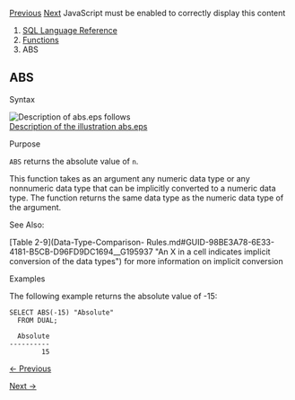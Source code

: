 [Previous](Single-Row-Functions.md) [Next](ACOS.md) JavaScript must be
enabled to correctly display this content

  1. [SQL Language Reference ](index.md)
  2. [Functions](Functions.md)
  3. ABS 

## ABS

Syntax

![Description of abs.eps
follows](https://docs.oracle.com/en/database/oracle/oracle-database/23/sqlrf/img/abs.gif)  
[Description of the illustration abs.eps](img_text/abs.md)

Purpose

`ABS` returns the absolute value of `n`.

This function takes as an argument any numeric data type or any nonnumeric
data type that can be implicitly converted to a numeric data type. The
function returns the same data type as the numeric data type of the argument.

See Also:

[Table 2-9](Data-Type-Comparison-
Rules.md#GUID-98BE3A78-6E33-4181-B5CB-D96FD9DC1694__G195937 "An X in a cell
indicates implicit conversion of the data types") for more information on
implicit conversion

Examples

The following example returns the absolute value of -15:

    
    
    SELECT ABS(-15) "Absolute"
      FROM DUAL;
    
      Absolute
    ----------
            15


[← Previous](Single-Row-Functions.md)

[Next →](ACOS.md)

